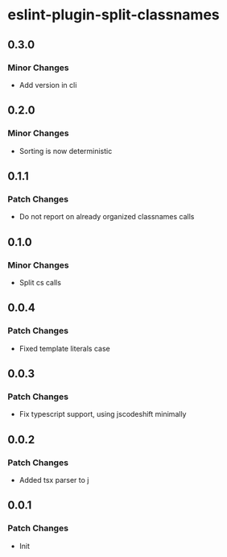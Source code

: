# eslint-plugin-split-classnames

## 0.3.0

### Minor Changes

-   Add version in cli

## 0.2.0

### Minor Changes

-   Sorting is now deterministic

## 0.1.1

### Patch Changes

-   Do not report on already organized classnames calls

## 0.1.0

### Minor Changes

-   Split cs calls

## 0.0.4

### Patch Changes

-   Fixed template literals case

## 0.0.3

### Patch Changes

-   Fix typescript support, using jscodeshift minimally

## 0.0.2

### Patch Changes

-   Added tsx parser to j

## 0.0.1

### Patch Changes

-   Init
